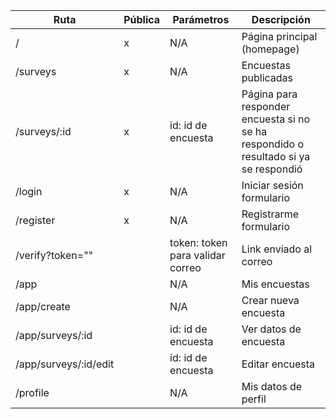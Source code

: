 | Ruta                  | Pública | Parámetros                       | Descripción                                                                          |
| --------------------- | ------- | -------------------------------- | ------------------------------------------------------------------------------------ |
| /                     | x       | N/A                              | Página principal (homepage)                                                          |
| /surveys              | x       | N/A                              | Encuestas publicadas                                                                 |
| /surveys/:id          | x       | id: id de encuesta               | Página para responder encuesta si no se ha respondido o resultado si ya se respondió |
| /login                | x       | N/A                              | Iniciar sesión formulario                                                            |
| /register             | x       | N/A                              | Registrarme formulario                                                               |
| /verify?token=""      |         | token: token para validar correo | Link enviado al correo                                                               |
| /app                  |         | N/A                              | Mis encuestas                                                                        |
| /app/create           |         | N/A                              | Crear nueva encuesta                                                                 |
| /app/surveys/:id      |         | id: id de encuesta               | Ver datos de encuesta                                                                |
| /app/surveys/:id/edit |         | id: id de encuesta               | Editar encuesta                                                                      |
| /profile              |         | N/A                              | Mis datos de perfil                                                                  |
